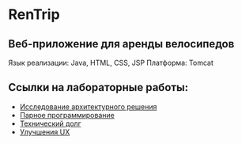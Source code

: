 # RenTrip
## Веб-приложение для аренды велосипедов
Язык реализации: Java, HTML, CSS, JSP
Платформа: Tomcat

## Ссылки на лабораторные работы:
- [Исследование архитектурного решения](./Architecture.md)  
- [Парное программирование](https://github.com/slavaguk2000/RenTrip/tree/master/Pair%20Programming)  
- [Технический долг](https://github.com/slavaguk2000/RenTrip/blob/master/Technical%20debt.md)  
- [Улучшения UX](./UX.md)

